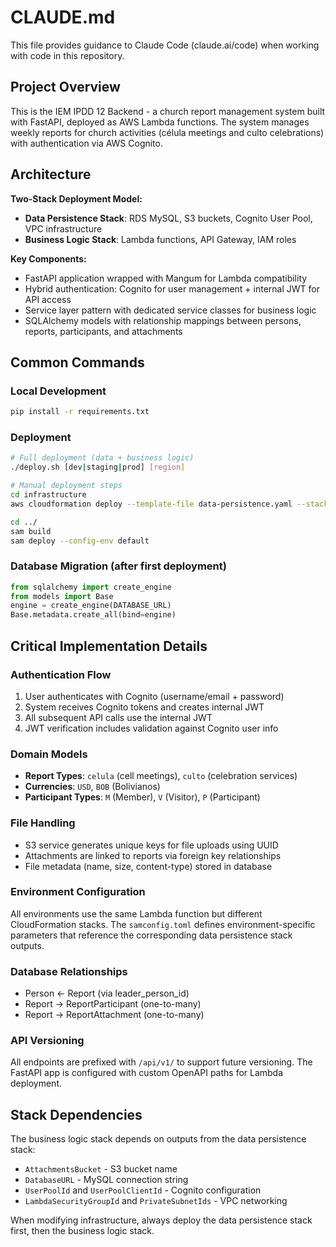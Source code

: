 # CLAUDE.md

This file provides guidance to Claude Code (claude.ai/code) when working with code in this repository.

## Project Overview

This is the IEM IPDD 12 Backend - a church report management system built with FastAPI, deployed as AWS Lambda functions. The system manages weekly reports for church activities (célula meetings and culto celebrations) with authentication via AWS Cognito.

## Architecture

**Two-Stack Deployment Model:**
- **Data Persistence Stack**: RDS MySQL, S3 buckets, Cognito User Pool, VPC infrastructure
- **Business Logic Stack**: Lambda functions, API Gateway, IAM roles

**Key Components:**
- FastAPI application wrapped with Mangum for Lambda compatibility
- Hybrid authentication: Cognito for user management + internal JWT for API access
- Service layer pattern with dedicated service classes for business logic
- SQLAlchemy models with relationship mappings between persons, reports, participants, and attachments

## Common Commands

### Local Development
```bash
pip install -r requirements.txt
```

### Deployment
```bash
# Full deployment (data + business logic)
./deploy.sh [dev|staging|prod] [region]

# Manual deployment steps
cd infrastructure
aws cloudformation deploy --template-file data-persistence.yaml --stack-name ipdd12-data-persistence-dev --parameter-overrides Environment=dev DBPassword=PASSWORD --capabilities CAPABILITY_NAMED_IAM

cd ../
sam build
sam deploy --config-env default
```

### Database Migration (after first deployment)
```python
from sqlalchemy import create_engine
from models import Base
engine = create_engine(DATABASE_URL)
Base.metadata.create_all(bind=engine)
```

## Critical Implementation Details

### Authentication Flow
1. User authenticates with Cognito (username/email + password)
2. System receives Cognito tokens and creates internal JWT
3. All subsequent API calls use the internal JWT
4. JWT verification includes validation against Cognito user info

### Domain Models
- **Report Types**: `celula` (cell meetings), `culto` (celebration services)
- **Currencies**: `USD`, `BOB` (Bolivianos)
- **Participant Types**: `M` (Member), `V` (Visitor), `P` (Participant)

### File Handling
- S3 service generates unique keys for file uploads using UUID
- Attachments are linked to reports via foreign key relationships
- File metadata (name, size, content-type) stored in database

### Environment Configuration
All environments use the same Lambda function but different CloudFormation stacks. The `samconfig.toml` defines environment-specific parameters that reference the corresponding data persistence stack outputs.

### Database Relationships
- Person ← Report (via leader_person_id)
- Report → ReportParticipant (one-to-many)
- Report → ReportAttachment (one-to-many)

### API Versioning
All endpoints are prefixed with `/api/v1/` to support future versioning. The FastAPI app is configured with custom OpenAPI paths for Lambda deployment.

## Stack Dependencies

The business logic stack depends on outputs from the data persistence stack:
- `AttachmentsBucket` - S3 bucket name
- `DatabaseURL` - MySQL connection string
- `UserPoolId` and `UserPoolClientId` - Cognito configuration
- `LambdaSecurityGroupId` and `PrivateSubnetIds` - VPC networking

When modifying infrastructure, always deploy the data persistence stack first, then the business logic stack.